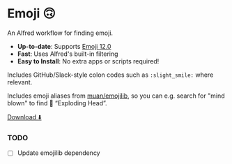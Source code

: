 Emoji 🙃
=======

An Alfred workflow for finding emoji.

- **Up-to-date**: Supports [Emoji 12.0](https://unicode.org/emoji/charts/full-emoji-list.html)
- **Fast**: Uses Alfred's built-in filtering
- **Easy to Install**: No extra apps or scripts required!

Includes GitHub/Slack-style colon codes such as `:slight_smile:` where relevant.

Includes emoji aliases from [muan/emojilib](https://github.com/muan/emojilib), so you can e.g. search for "mind blown" to find 🤯 “Exploding Head”.

[Download ⬇️](https://github.com/tjvr/alfred-3-emoji/releases/download/0.3.0/Emoji.alfredworkflow)

### TODO

- [ ] Update emojilib dependency
